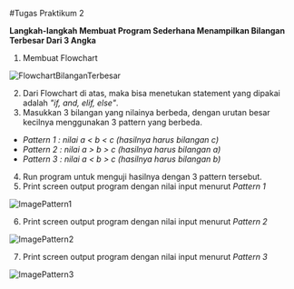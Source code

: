 #Tugas Praktikum 2

**Langkah-langkah Membuat Program Sederhana Menampilkan Bilangan Terbesar Dari 3 Angka**  
  
1. Membuat Flowchart  
  
![FlowchartBilanganTerbesar](https://user-images.githubusercontent.com/56189248/68029169-3f3c3280-fce9-11e9-9012-04425a128c4b.png)  
  
2. Dari Flowchart di atas, maka bisa menetukan statement yang dipakai adalah *"if, and, elif, else"*.  
3. Masukkan 3 bilangan yang nilainya berbeda, dengan urutan besar kecilnya menggunakan 3 pattern yang berbeda.  
*	_Pattern 1 : nilai  a < b < c  (hasilnya harus bilangan c)_  
*	_Pattern 2 : nilai  a > b > c  (hasilnya harus bilangan a)_  
*	_Pattern 3 : nilai  a < b > c  (hasilnya harus bilangan b)_  
4. Run program untuk menguji hasilnya dengan 3 pattern tersebut.
5. Print screen output program dengan nilai input menurut *Pattern 1*  
  
![ImagePattern1](https://user-images.githubusercontent.com/56189248/68039975-e035e800-fcff-11e9-985c-7fad525ee6fe.png)  
  
6. Print screen output program dengan nilai input menurut *Pattern 2*  
  
![ImagePattern2](https://user-images.githubusercontent.com/56189248/68040136-3571f980-fd00-11e9-80b1-ab0ab3160942.png)  
  
7. Print screen output program dengan nilai input menurut *Pattern 3*  
  
![ImagePattern3](https://user-images.githubusercontent.com/56189248/68040259-913c8280-fd00-11e9-9a01-80ce55769043.png)  
